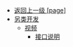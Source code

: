 - [返回上一级 [page]](page/)
- [另类开发](page/另类开发/)
  - [视频](page/另类开发/视频/)
    - [接口说明](page/另类开发/视频/接口说明.md)
